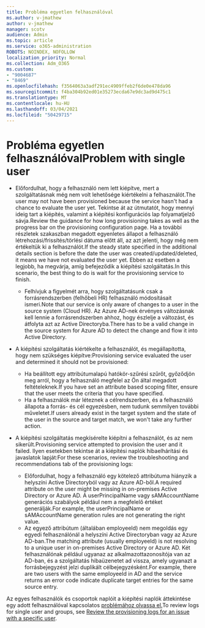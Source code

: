 ```yaml
---
title: Probléma egyetlen felhasználóval
ms.author: v-jmathew
author: v-jmathew
manager: scotv
audience: Admin
ms.topic: article
ms.service: o365-administration
ROBOTS: NOINDEX, NOFOLLOW
localization_priority: Normal
ms.collection: Adm_O365
ms.custom:
- "9004687"
- "8469"
ms.openlocfilehash: f3564063a3adf291ec4909ffeb2f6de0e478da96
ms.sourcegitcommit: f4ba304b92ed01e35273ecda67e9dc3ad9d475c1
ms.translationtype: MT
ms.contentlocale: hu-HU
ms.lasthandoff: 03/04/2021
ms.locfileid: "50429715"
---
```

# <a name="problem-with-single-user"></a><span data-ttu-id="d5db3-102">Probléma egyetlen felhasználóval</span><span class="sxs-lookup"><span data-stu-id="d5db3-102">Problem with single user</span></span>

- <span data-ttu-id="d5db3-103">Előfordulhat, hogy a felhasználó nem lett kiépítve, mert a szolgáltatásnak még nem volt lehetősége kiértékelni a felhasználót.</span><span class="sxs-lookup"><span data-stu-id="d5db3-103">The user may not have been provisioned because the service hasn't had a chance to evaluate the user yet.</span></span> <span data-ttu-id="d5db3-104">Tekintse át az útmutatót, hogy mennyi ideig tart a kiépítés, valamint a kiépítési konfigurációs lap folyamatjelző sávja.</span><span class="sxs-lookup"><span data-stu-id="d5db3-104">Review the guidance for how long provisioning takes as well as the progress bar on the provisioning configuration page.</span></span> <span data-ttu-id="d5db3-105">Ha a további részletek szakaszban megadott egyenletes állapot a felhasználó létrehozási/frissítés/törlési dátuma előtt áll, az azt jelenti, hogy még nem értékeltük ki a felhasználót.</span><span class="sxs-lookup"><span data-stu-id="d5db3-105">If the steady state specified in the additional details section is before the date the user was created/updated/deleted, it means we have not evaluated the user yet.</span></span> <span data-ttu-id="d5db3-106">Ebben az esetben a legjobb, ha megvárja, amíg befejeződik a kiépítési szolgáltatás.</span><span class="sxs-lookup"><span data-stu-id="d5db3-106">In this scenario, the best thing to do is wait for the provisioning service to finish.</span></span>

  - <span data-ttu-id="d5db3-107">Felhívjuk a figyelmét arra, hogy szolgáltatásunk csak a forrásrendszerben (felhőbeli HR) felhasználó módosításait ismeri.</span><span class="sxs-lookup"><span data-stu-id="d5db3-107">Note that our service is only aware of changes to a user in the source system (Cloud HR).</span></span> <span data-ttu-id="d5db3-108">Az Azure AD-nek érvényes változásnak kell lennie a forrásrendszerben ahhoz, hogy észlelje a változást, és átfolyta azt az Active Directoryba.</span><span class="sxs-lookup"><span data-stu-id="d5db3-108">There has to be a valid change in the source system for Azure AD to detect the change and flow it into Active Directory.</span></span>
- <span data-ttu-id="d5db3-109">A kiépítési szolgáltatás kiértékelte a felhasználót, és megállapította, hogy nem szükséges kiépítve:</span><span class="sxs-lookup"><span data-stu-id="d5db3-109">Provisioning service evaluated the user and determined it should not be provisioned:</span></span>
  - <span data-ttu-id="d5db3-110">Ha beállított egy attribútumalapú hatókör-szűrési szűrőt, győződjön meg arról, hogy a felhasználó megfelel az Ön által megadott feltételeknek.</span><span class="sxs-lookup"><span data-stu-id="d5db3-110">If you have set an attribute based scoping filter, ensure that the user meets the criteria that you have specified.</span></span>
  - <span data-ttu-id="d5db3-111">Ha a felhasználók már léteznek a célrendszerben, és a felhasználó állapota a forrás- és cél egyezésben, nem tudunk semmilyen további műveletet.</span><span class="sxs-lookup"><span data-stu-id="d5db3-111">If users already exist in the target system and the state of the user in the source and target match, we won't take any further action.</span></span>
- <span data-ttu-id="d5db3-112">A kiépítési szolgáltatás megkísérelte kiépítni a felhasználót, és az nem sikerült.</span><span class="sxs-lookup"><span data-stu-id="d5db3-112">Provisioning service attempted to provision the user and it failed.</span></span> <span data-ttu-id="d5db3-113">Ilyen esetekben tekintse át a kiépítési naplók hibaelhárítási és javaslatok lapját:</span><span class="sxs-lookup"><span data-stu-id="d5db3-113">For these scenarios, review the troubleshooting and recommendations tab of the provisioning logs:</span></span>
  - <span data-ttu-id="d5db3-114">Előfordulhat, hogy a felhasználó egy kötelező attribútuma hiányzik a helyszíni Active Directoryból vagy az Azure AD-ből.</span><span class="sxs-lookup"><span data-stu-id="d5db3-114">A required attribute on the user might be missing in on-premises Active Directory or Azure AD.</span></span> <span data-ttu-id="d5db3-115">A userPrincipalName vagy sAMAccountName generációs szabályok például nem a megfelelő értéket generálják.</span><span class="sxs-lookup"><span data-stu-id="d5db3-115">For example, the userPrincipalName or sAMAccountName generation rules are not generating the right value.</span></span>
  - <span data-ttu-id="d5db3-116">Az egyező attribútum (általában employeeId) nem megoldás egy egyedi felhasználónál a helyszíni Active Directoryban vagy az Azure AD-ban.</span><span class="sxs-lookup"><span data-stu-id="d5db3-116">The matching attribute (usually employeeId) is not resolving to a unique user in on-premises Active Directory or Azure AD.</span></span> <span data-ttu-id="d5db3-117">Két felhasználónak például ugyanaz az alkalmazottazonosítója van az AD-ban, és a szolgáltatás hibaüzenetet ad vissza, amely ugyanazt a forrásbejegyzést jelzi duplikált célbejegyzésként.</span><span class="sxs-lookup"><span data-stu-id="d5db3-117">For example, there are two users with the same employeeId in AD and the service returns an error code indicate duplicate target entries for the same source entry.</span></span>

<span data-ttu-id="d5db3-118">Az egyes felhasználók és csoportok naplóit a kiépítési naplók áttekintése egy adott felhasználóval kapcsolatos [problémához olvassa el.](https://docs.microsoft.com/azure/active-directory/reports-monitoring/concept-provisioning-logs)</span><span class="sxs-lookup"><span data-stu-id="d5db3-118">To review logs for single user and groups, see [Review the provisioning logs for an issue with a specific user](https://docs.microsoft.com/azure/active-directory/reports-monitoring/concept-provisioning-logs).</span></span>
